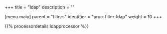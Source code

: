+++
title = "ldap"
description = ""

[menu.main]
parent = "filters"
identifier = "proc-filter-ldap"
weight = 10
+++

{{% processordetails ldapprocessor %}}